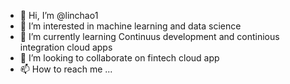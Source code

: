 - 👋 Hi, I’m @linchao1
- 👀 I’m interested in machine learning and data science
- 🌱 I’m currently learning Continuus development and continious integration cloud apps
- 💞️ I’m looking to collaborate on fintech cloud app
- 📫 How to reach me ...

<!---
linchao1/linchao1 is a ✨ special ✨ repository because its `README.md` (this file) appears on your GitHub profile.
You can click the Preview link to take a look at your changes.
--->
